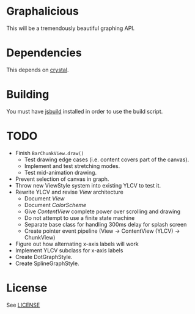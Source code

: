 # Graphalicious

This will be a tremendously beautiful graphing API.

# Dependencies

This depends on [crystal](https://github.com/unixpickle/crystal).

# Building

You must have [jsbuild](https://github.com/unixpickle/jsbuild) installed in order to use the build script.

# TODO

 * Finish `BarChunkView.draw()`
   * Test drawing edge cases (i.e. content covers part of the canvas).
   * Implement and test stretching modes.
   * Test mid-animation drawing.
 * Prevent selection of canvas in graph.
 * Throw new ViewStyle system into existing YLCV to test it.
 * Rewrite YLCV and revise *View* architecture
   * Document *View*
   * Document *ColorScheme*
   * Give *ContentView* complete power over scrolling and drawing
   * Do not attempt to use a finite state machine
   * Separate base class for handling 300ms delay for splash screen
   * Create pointer event pipeline (View -> ContentView (YLCV) -> ChunkView)
 * Figure out how alternating x-axis labels will work
 * Implement YLCV subclass for x-axis labels
 * Create DotGraphStyle.
 * Create SplineGraphStyle.

# License

See [LICENSE](LICENSE)
